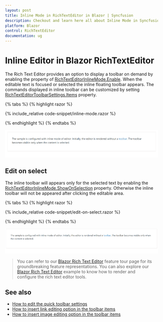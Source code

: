 ```yaml
---
layout: post
title: Inline Mode in RichTextEditor in Blazor | Syncfusion
description: Checkout and learn here all about Inline Mode in Syncfusion Blazor RichTextEditor component and more.
platform: Blazor
control: RichTextEditor
documentation: ug
---
```


# Inline Editor in Blazor RichTextEditor

The Rich Text Editor provides an option to display a toolbar on demand by enabling the property of [RichTextEditorInlineMode.Enable](https://help.syncfusion.com/cr/blazor/Syncfusion.Blazor.RichTextEditor.RichTextEditorInlineMode.html#Syncfusion_Blazor_RichTextEditor_RichTextEditorInlineMode_Enable). When the editable text is focused or selected the inline floating toolbar appears. The commands displayed in inline toolbar can be customized by setting [RichTextEditorToolbarSettings.Items](https://help.syncfusion.com/cr/blazor/Syncfusion.Blazor.RichTextEditor.RichTextEditorToolbarSettings.html#Syncfusion_Blazor_RichTextEditor_RichTextEditorToolbarSettings_Items) property.

{% tabs %}
{% highlight razor %}

{% include_relative code-snippet/inline-mode.razor %}

{% endhighlight %}
{% endtabs %}

![Blazor RichTextEditor enabling inline mode](./images/blazor-richtexteditor-enable-inline.gif)

## Edit on select

The inline toolbar will appears only for the selected text by enabling the [RichTextEditorInlineMode.ShowOnSelection](https://help.syncfusion.com/cr/blazor/Syncfusion.Blazor.RichTextEditor.RichTextEditorInlineMode.html#Syncfusion_Blazor_RichTextEditor_RichTextEditorInlineMode_ShowOnSelection) property. Otherwise the inline toolbar will not be appeared after clicking the editable area.

{% tabs %}
{% highlight razor %}

{% include_relative code-snippet/edit-on-select.razor %}

{% endhighlight %}
{% endtabs %}

![Blazor RichTextEditor enabling selection](./images/blazor-richtexteditor-enable-selection.gif)

> You can refer to our [Blazor Rich Text Editor](https://www.syncfusion.com/blazor-components/blazor-wysiwyg-rich-text-editor) feature tour page for its groundbreaking feature representations. You can also explore our [Blazor Rich Text Editor](https://blazor.syncfusion.com/demos/rich-text-editor/overview?theme=bootstrap4) example to know how to render and configure the rich text editor tools.

## See also

* [How to edit the quick toolbar settings](./toolbar/#quick-inline-toolbar)
* [How to insert link editing option in the toolbar items](./link/#insert-link)
* [How to insert image editing option in the toolbar items](./image/#upload-options)